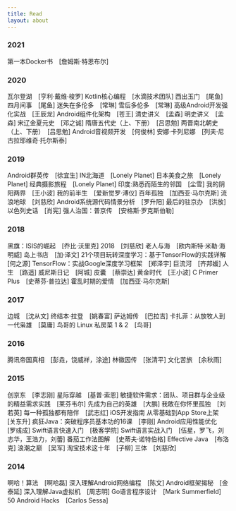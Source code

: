 ```yaml
---
title: Read
layout: about
---
```


### 2021
第一本Docker书　[詹姆斯·特恩布尔]

### 2020
瓦尔登湖　[亨利·戴维·梭罗]
Kotlin核心编程　[水滴技术团队]
西出玉门　[尾鱼]
四月间事　[尾鱼]
迷失在多伦多　[常琳]
雪后多伦多　[常琳]
高级Android开发强化实战　[王辰龙]
Android组件化架构　[苍王]
清史讲义　[孟森]
明史讲义　[孟森]
宋辽金夏元史　[邓之诚]
隋唐五代史（上、下册）　[吕思勉]
两晋南北朝史（上、下册）　[吕思勉]
Android音视频开发　[何俊林]
安娜·卡列尼娜　[列夫·尼古拉耶维奇·托尔斯泰]

### 2019
Android群英传　[徐宜生]
IN北海道　[Lonely Planet]
日本美食之旅　[Lonely Planet]
经典摄影旅程　[Lonely Planet]
印度:熟悉而陌生的邻国　[尘雪]
我的阴阳两界　[王小波]
我的前半生　[爱新觉罗·溥仪]
百年孤独　[加西亚·马尔克斯]
流浪地球　[刘慈欣]
Android系统源代码情景分析　[罗升阳]
最后的驻京办　[洪放]
以色列史话　[肖宪]
强人治国：普京传　[安格斯·罗克斯伯勒]

### 2018
黑旗：ISIS的崛起　[乔比·沃里克]
2018　[刘慈欣]
老人与海　[欧内斯特·米勒·海明威]
岛上书店　[加·泽文]
21个项目玩转深度学习：基于TensorFlow的实践详解　[何之源]
TensorFlow：实战Google深度学习框架　[郑泽宇]
巨流河　[齐邦媛]
人生　[路遥]
威尼斯日记　[阿城]
皮囊　[蔡崇达]
黄金时代　[王小波]
C Primer Plus　[史蒂芬·普拉达]
霍乱时期的爱情　[加西亚·马尔克斯]

### 2017
边城　[沈从文]
终结本·拉登　[姚春富]
萨达姆传　[巴拉吉]
卡扎菲：从放牧人到一代枭雄　[莫庸]
鸟哥的 Linux 私房菜 1 & 2　[鸟哥]

### 2016
腾讯帝国真相　[彭垚，饶威祥，涂途]
林徽因传　[张清平]
文化苦旅　[余秋雨]

### 2015
创京东　[李志刚]
星际穿越　[基普·索恩]
敏捷软件需求：团队、项目群与企业级的精益需求实践　[莱芬韦尔]
先成为自己的英雄　[大鹏]
我敢在你怀里孤独　[刘若英]
每一种孤独都有陪伴　[武志红]
iOS开发指南 从零基础到App Store上架　[关东升]
疯狂Java：突破程序员基本功的16课　[李刚]
Android应用性能优化　[罗彧成]
Swift语言快速入门　[极客学院]
Swift语言实战入门　[伍星，罗飞，刘志华，王浩力，刘蕾]
番茄工作法图解　[史蒂夫·诺特伯格]
Effective Java　[布洛克]
浪潮之巅　[吴军]
淘宝技术这十年　[子柳]
三体　[刘慈欣]

### 2014
啊哈！算法　[啊哈磊]
深入理解Android网络编程　[陈文]
Android框架揭秘　[金泰延]
深入理解Java虚拟机　[周志明]
Go语言程序设计　[Mark Summerfield]
50 Android Hacks　[Carlos Sessa]

<br/>

